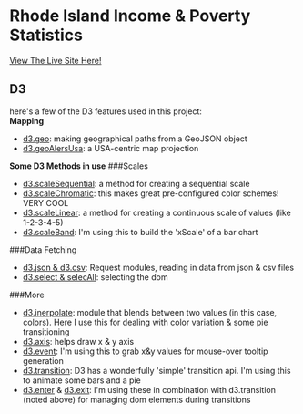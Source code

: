 # Rhode Island Income & Poverty Statistics

[View The Live Site Here!](https://imaginelife.github.io/ristats/)

## D3
here's a few of the D3 features used in this project:
</br>
**Mapping**
- [d3.geo](https://github.com/d3/d3-geo): making geographical paths from a GeoJSON object 
- [d3.geoAlersUsa](https://github.com/d3/d3-geo#geoAlbersUsa): a USA-centric map projection

**Some D3 Methods in use**
###Scales
- [d3.scaleSequential](https://github.com/d3/d3-scale#scaleSequential): a method for creating a sequential scale
- [d3.scaleChromatic](https://github.com/d3/d3-scale-chromatic#d3-scale-chromatic): this makes great pre-configured color schemes! VERY COOL
- [d3.scaleLinear](https://github.com/d3/d3-scale#scaleLinear): a method for creating a continuous scale of values (like 1-2-3-4-5)
- [d3.scaleBand](https://github.com/d3/d3-scale#band-scales): I'm using this to build the 'xScale' of a bar chart

###Data Fetching
- [d3.json & d3.csv](https://github.com/d3/d3-request/blob/master/README.md#d3-request): Request modules, reading in data from json & csv files
- [d3.select & selecAll](https://github.com/d3/d3-selection#d3-selection): selecting the dom

###More
- [d3.inerpolate](https://github.com/d3/d3-interpolate#d3-interpolate): module that blends between two values (in this case, colors). Here I use this for dealing with color variation & some pie transitioning
- [d3.axis](https://github.com/d3/d3-axis#d3-axis): helps draw x & y axis
- [d3.event](https://github.com/d3/d3-selection#event): I'm using this to grab x&y values for mouse-over tooltip generation
- [d3.transition](https://github.com/d3/d3-transition#transition): D3 has a wonderfully 'simple' transition api. I'm using this to animate some bars and a pie
- [d3.enter](https://github.com/d3/d3-selection#selection_enter) & [d3.exit](https://github.com/d3/d3-selection#selection_exit): I'm using these in combination with d3.transition (noted above) for managing dom elements during transitions


